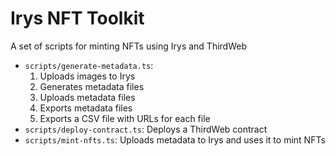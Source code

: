 # Irys NFT Toolkit

A set of scripts for minting NFTs using Irys and ThirdWeb

- `scripts/generate-metadata.ts`:
  1. Uploads images to Irys
  2. Generates metadata files
  3. Uploads metadata files
  4. Exports metadata files
  5. Exports a CSV file with URLs for each file
- `scripts/deploy-contract.ts`: Deploys a ThirdWeb contract
- `scripts/mint-nfts.ts`: Uploads metadata to Irys and uses it to mint NFTs
